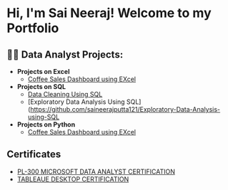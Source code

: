 <h1>Hi, I'm Sai Neeraj! Welcome to my Portfolio

<h2>👨‍💻 Data Analyst Projects:</h2>

- <b>Projects on Excel</b>
  - [Coffee Sales Dashboard using EXcel](https://github.com/saineerajputta121/coffeesalesdashboarrd/tree/main)
- <b>Projects on SQL</b>
  - [Data Cleaning Using SQL](https://github.com/saineerajputta121/Data_cleaning_using_SQL)
  - [Exploratory Data Analysis Using SQL](https://github.com/saineerajputta121/Exploratory-Data-Analysis-using-SQL
- <b>Projects on Python</b>
  - [Coffee Sales Dashboard using EXcel](https://github.com/saineerajputta121/coffeesalesdashboarrd/tree/main)

## Certificates

- [PL-300 MICROSOFT DATA ANALYST CERTIFICATION](https://i.imgur.com/Ujd7vft.png)
- [TABLEAUE DESKTOP CERTIFICATION](https://i.imgur.com/sFN4EPm.png)


